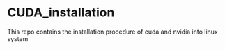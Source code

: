 # CUDA_installation
This repo contains the installation procedure of cuda and nvidia into linux system
